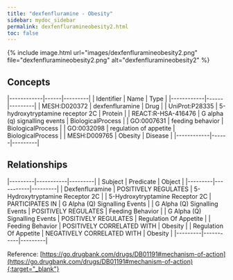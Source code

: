 ```yaml
---
title: "dexfenfluramine - Obesity"
sidebar: mydoc_sidebar
permalink: dexfenfluramineobesity2.html
toc: false 
---
```


{% include image.html url="images/dexfenfluramineobesity2.png" file="dexfenfluramineobesity2.png" alt="dexfenfluramineobesity2" %}

## Concepts

|------------|------|---------|
| Identifier | Name | Type    |
|------------|------|---------|
| MESH:D020372 | dexfenfluramine | Drug |
| UniProt:P28335 | 5-hydroxytryptamine receptor 2C | Protein |
| REACT:R-HSA-416476 | G alpha (q) signalling events | BiologicalProcess |
| GO:0007631 | feeding behavior | BiologicalProcess |
| GO:0032098 | regulation of appetite | BiologicalProcess |
| MESH:D009765 | Obesity | Disease |
|------------|------|---------|

## Relationships

|---------|-----------|---------|
| Subject | Predicate | Object  |
|---------|-----------|---------|
| Dexfenfluramine | POSITIVELY REGULATES | 5-Hydroxytryptamine Receptor 2C |
| 5-Hydroxytryptamine Receptor 2C | PARTICIPATES IN | G Alpha (Q) Signalling Events |
| G Alpha (Q) Signalling Events | POSITIVELY REGULATES | Feeding Behavior |
| G Alpha (Q) Signalling Events | POSITIVELY REGULATES | Regulation Of Appetite |
| Feeding Behavior | POSITIVELY CORRELATED WITH | Obesity |
| Regulation Of Appetite | NEGATIVELY CORRELATED WITH | Obesity |
|---------|-----------|---------|

Reference: [https://go.drugbank.com/drugs/DB01191#mechanism-of-action](https://go.drugbank.com/drugs/DB01191#mechanism-of-action){:target="_blank"}